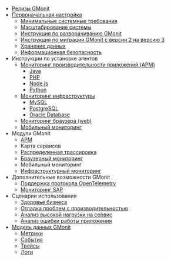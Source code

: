 - [Релизы GMonit](releases.md)
- [Первоначальная настройка](README.md)
  - [Минимальные системные требования](system_requirements.md)
  - [Масштабирование системы](scale.md)
  - [Инструкция по разворачиванию GMonit](install.md)
  - [Инструкция по миграции GMonit с версии 2 на версию 3](migration_v3.md)
  - [Хранение данных](data_ttl.md)
  - [Информационная безопасность](security.md)
- Инструкции по установке агентов
  - [Мониторинг производительности приложений (APM)](agent_installation_guide/apm_agents_install.md)
    - [Java](agent_installation_guide/APM/java.md)
    - [PHP](agent_installation_guide/APM/php.md)
    - [Node.js](agent_installation_guide/APM/nodejs.md)
    - [Python](agent_installation_guide/APM/python.md)
  - [Мониторинг инфраструктуры](agent_installation_guide/Infra/infra_install.md)
    - [MySQL](agent_installation_guide/Infra/database_monitoring/mysql_agents_install.md)
    - [PostgreSQL](agent_installation_guide/Infra/database_monitoring/postgresql_agents_install.md)
    - [Oracle Database](agent_installation_guide/Infra/database_monitoring/oracle_database.md)
  - [Мониторинг браузера (web)](agent_installation_guide/RUM/real_user_monitoring.md)
  - [Мобильный мониторинг](agent_installation_guide/Mobile/mobile_monitoring.md)
- Модули GMonit
  - [APM](modules/APM.md)
  - Карта сервисов
  - [Распределенная трассировка](modules/distributed_tracing.md)
  - [Браузерный мониторинг](modules/RUM.md)
  - Мобильный мониторинг
  - [Инфраструктурный мониторинг](modules/infra.md)
- Дополнительные возможности GMonit
  - [Поддержка протокола OpenTelemetry](extra_features/otel.md)
  - [Мониторинг SAP](extra_features/sap.md)
- Сценарии использования
  - [Здоровье бизнеса](use_cases/business_health.md)
  - [Отладка проблем с производительностью](use_cases/performance_troubleshooting.md)
  - [Анализ высокой нагрузки на сервис](use_cases/workload_analysis.md)
  - [Анализ ошибки работы приложения](use_cases/error_analysis.md)
- [Модель данных GMonit](data_model.md)
  - [Метрики](data_model/metrics.md)
  - [События](data_model/events.md)
  - [Трейсы](data_model/traces.md)
  - [Логи](data_model/logs.md)

<!---
    - [Мониторинг браузера (web)](agent_installation_guide/RUM/real_user_monitoring.md)
-->
<!---
    - [Здоровье инфраструктуры](use_cases/infrastructure_health.md)
    - [Настройка уведомлений об отказе](use_cases/alerts.md)
    - [Поиск и анализ первопричин ошибки](use_cases/root_cause_analysis.md)
-->
<!---
  - [Пользовательское расширение GMonit](customization.md)
    - [Построение запросов](customization/writing_queries.md)
    - [Создание собственных визуализаций](customization/dashboards.md)
    - [Подключение внешних источников данных](customization/external_datasources.md)
--->
